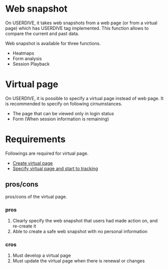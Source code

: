 # Web snapshot

On USERDIVE, it takes web snapshots from a web page (or from a virtual page) which has USERDIVE tag implemented.
This function allows to compare the current and past data.

Web snapshot is available for three functions.

- Heatmaps
- Form analysis
- Session Playback

# Virtual page

On USERDIVE, it is possible to specify a virtual page instead of web page.
It is recommended to specify on following cirnumstances.

- The page that can be viewed only in login status
- Form (When session information is remaining)

# Requirements

Followings are required for virtual page.

- [Create virtual page](../devguide/virtualpage.html)
- [Specify virtual page and start to tracking](../devguide/javascript/api/create.html)

## pros/cons

pros/cons of the virtual page.

### pros

1. Clearly specify the web snapshot that users had made action on, and re-create it
1. Able to create a safe web snapshot with no personal information

### cros

1. Must develop a virtual page
1. Must update the virtual page when there is renewal or changes
